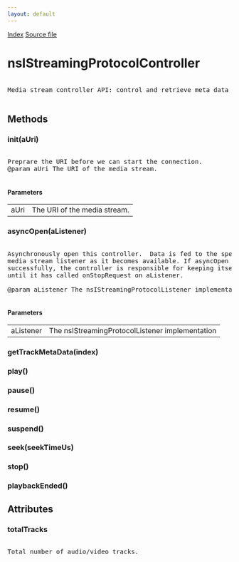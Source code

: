 ```yaml
---
layout: default
---
```

<div id='links'><a href="../index.html">Index</a>
<a href="http://dxr.mozilla.org/mozilla-central/source/netwerk/base/public/nsIStreamingProtocolController.idl">Source file</a>
</div>

# nsIStreamingProtocolController #
<pre>  
Media stream controller API: control and retrieve meta data from media stream.  
  
</pre>
## Methods ##

### init(aUri) ###
<pre>  
Preprare the URI before we can start the connection.  
@param aUri The URI of the media stream.  
  
</pre>
#### Parameters ####

<table>

<tr>
<td>aUri</td>
<td>The URI of the media stream.  
</td>
</tr>

</table>

### asyncOpen(aListener) ###
<pre>  
Asynchronously open this controller.  Data is fed to the specified  
media stream listener as it becomes available. If asyncOpen returns  
successfully, the controller is responsible for keeping itself alive  
until it has called onStopRequest on aListener.  
  
@param aListener The nsIStreamingProtocolListener implementation  
  
</pre>
#### Parameters ####

<table>

<tr>
<td>aListener</td>
<td>The nsIStreamingProtocolListener implementation  
</td>
</tr>

</table>

### getTrackMetaData(index) ###

### play() ###

### pause() ###

### resume() ###

### suspend() ###

### seek(seekTimeUs) ###

### stop() ###

### playbackEnded() ###

## Attributes ##

### totalTracks ###
<pre>  
Total number of audio/video tracks.  
  
</pre>